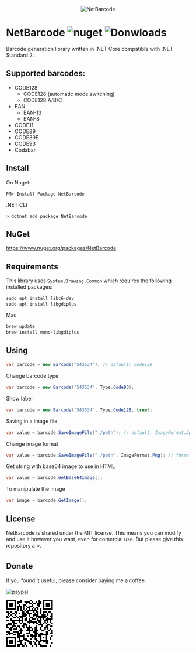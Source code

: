 <p align="center">
    <img src="https://i.imgur.com/C8cdJ7x.png" alt="NetBarcode">
</p>

# NetBarcode ![nuget](https://img.shields.io/nuget/v/NetBarcode) ![Donwloads](https://img.shields.io/nuget/dt/NetBarcode)

Barcode generation library written in .NET Core compatible with .NET Standard 2.

## Supported barcodes:

* CODE128
  * CODE128 (automatic mode switching)
  * CODE128 A/B/C
* EAN
  * EAN-13
  * EAN-8
* CODE11
* CODE39
* CODE39E
* CODE93
* Codabar

## Install

On Nuget:
```
PM> Install-Package NetBarcode
```

.NET CLI
```
> dotnet add package NetBarcode
```

## NuGet
https://www.nuget.org/packages/NetBarcode

## Requirements
This library uses `System.Drawing.Common` which requires the following installed packages:
```
sudo apt install libc6-dev 
sudo apt install libgdiplus
```
Mac
```
brew update
brew install mono-libgdiplus
```

## Using

``` c#
var barcode = new Barcode("543534"); // default: Code128
```
Change barcode type
``` c#
var barcode = new Barcode("543534", Type.Code93);
```
Show label
``` c#
var barcode = new Barcode("543534", Type.Code128, true);
```
Saving in a image file
``` c#
var value = barcode.SaveImageFile("./path"); // default: ImageFormat.Jpeg
```
Change image format
``` c#
var value = barcode.SaveImageFile("./path", ImageFormat.Png); // formats: Bmp, Gif, Jpeg, Png...
```
Get string with base64 image to use in HTML
``` c#
var value = barcode.GetBase64Image();
```
To manipulate the image
``` c#
var image = barcode.GetImage();
```

## License

NetBarcode is shared under the MIT license. This means you can modify and use it however you want, even for comercial use. But please give this repository a ⭐️.

## Donate
If you found it useful, please consider paying me a coffee.

[![paypal](https://www.paypalobjects.com/en_US/i/btn/btn_donateCC_LG.gif)](https://www.paypal.com/donate?hosted_button_id=D42N6KUH47YHW)

![paypal](donate.png)
